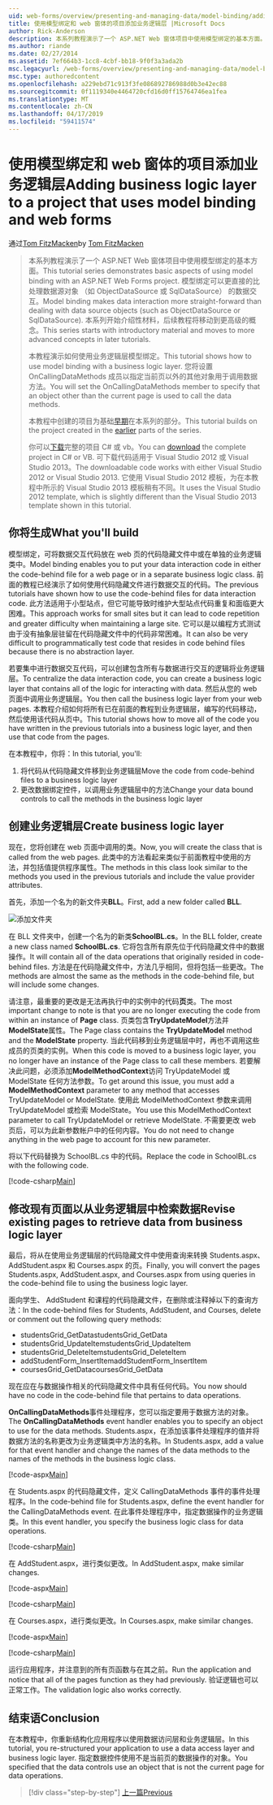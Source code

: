 ```yaml
---
uid: web-forms/overview/presenting-and-managing-data/model-binding/adding-business-logic-layer
title: 使用模型绑定和 web 窗体的项目添加业务逻辑层 |Microsoft Docs
author: Rick-Anderson
description: 本系列教程演示了一个 ASP.NET Web 窗体项目中使用模型绑定的基本方面。 模型绑定使数据交互...更多直接-
ms.author: riande
ms.date: 02/27/2014
ms.assetid: 7ef664b3-1cc8-4cbf-bb18-9f0f3a3ada2b
msc.legacyurl: /web-forms/overview/presenting-and-managing-data/model-binding/adding-business-logic-layer
msc.type: authoredcontent
ms.openlocfilehash: a229ebd71c913f3fe086892786988d0b3e42ec88
ms.sourcegitcommit: 0f1119340e4464720cfd16d0ff15764746ea1fea
ms.translationtype: MT
ms.contentlocale: zh-CN
ms.lasthandoff: 04/17/2019
ms.locfileid: "59411574"
---
```

# <a name="adding-business-logic-layer-to-a-project-that-uses-model-binding-and-web-forms"></a><span data-ttu-id="0ac9a-104">使用模型绑定和 web 窗体的项目添加业务逻辑层</span><span class="sxs-lookup"><span data-stu-id="0ac9a-104">Adding business logic layer to a project that uses model binding and web forms</span></span>

<span data-ttu-id="0ac9a-105">通过[Tom FitzMacken](https://github.com/tfitzmac)</span><span class="sxs-lookup"><span data-stu-id="0ac9a-105">by [Tom FitzMacken](https://github.com/tfitzmac)</span></span>

> <span data-ttu-id="0ac9a-106">本系列教程演示了一个 ASP.NET Web 窗体项目中使用模型绑定的基本方面。</span><span class="sxs-lookup"><span data-stu-id="0ac9a-106">This tutorial series demonstrates basic aspects of using model binding with an ASP.NET Web Forms project.</span></span> <span data-ttu-id="0ac9a-107">模型绑定可以更直接的比处理数据源对象 （如 ObjectDataSource 或 SqlDataSource） 的数据交互。</span><span class="sxs-lookup"><span data-stu-id="0ac9a-107">Model binding makes data interaction more straight-forward than dealing with data source objects (such as ObjectDataSource or SqlDataSource).</span></span> <span data-ttu-id="0ac9a-108">本系列开始介绍性材料，后续教程将移动到更高级的概念。</span><span class="sxs-lookup"><span data-stu-id="0ac9a-108">This series starts with introductory material and moves to more advanced concepts in later tutorials.</span></span>
> 
> <span data-ttu-id="0ac9a-109">本教程演示如何使用业务逻辑层模型绑定。</span><span class="sxs-lookup"><span data-stu-id="0ac9a-109">This tutorial shows how to use model binding with a business logic layer.</span></span> <span data-ttu-id="0ac9a-110">您将设置 OnCallingDataMethods 成员以指定当前页以外的其他对象用于调用数据方法。</span><span class="sxs-lookup"><span data-stu-id="0ac9a-110">You will set the OnCallingDataMethods member to specify that an object other than the current page is used to call the data methods.</span></span>
> 
> <span data-ttu-id="0ac9a-111">本教程中创建的项目为基础[早期](retrieving-data.md)在本系列的部分。</span><span class="sxs-lookup"><span data-stu-id="0ac9a-111">This tutorial builds on the project created in the [earlier](retrieving-data.md) parts of the series.</span></span>
> 
> <span data-ttu-id="0ac9a-112">你可以[下载](https://go.microsoft.com/fwlink/?LinkId=286116)完整的项目 C# 或 vb。</span><span class="sxs-lookup"><span data-stu-id="0ac9a-112">You can [download](https://go.microsoft.com/fwlink/?LinkId=286116) the complete project in C# or VB.</span></span> <span data-ttu-id="0ac9a-113">可下载代码适用于 Visual Studio 2012 或 Visual Studio 2013。</span><span class="sxs-lookup"><span data-stu-id="0ac9a-113">The downloadable code works with either Visual Studio 2012 or Visual Studio 2013.</span></span> <span data-ttu-id="0ac9a-114">它使用 Visual Studio 2012 模板，为在本教程中所示的 Visual Studio 2013 模板稍有不同。</span><span class="sxs-lookup"><span data-stu-id="0ac9a-114">It uses the Visual Studio 2012 template, which is slightly different than the Visual Studio 2013 template shown in this tutorial.</span></span>


## <a name="what-youll-build"></a><span data-ttu-id="0ac9a-115">你将生成</span><span class="sxs-lookup"><span data-stu-id="0ac9a-115">What you'll build</span></span>

<span data-ttu-id="0ac9a-116">模型绑定，可将数据交互代码放在 web 页的代码隐藏文件中或在单独的业务逻辑类中。</span><span class="sxs-lookup"><span data-stu-id="0ac9a-116">Model binding enables you to put your data interaction code in either the code-behind file for a web page or in a separate business logic class.</span></span> <span data-ttu-id="0ac9a-117">前面的教程已经演示了如何使用代码隐藏文件进行数据交互的代码。</span><span class="sxs-lookup"><span data-stu-id="0ac9a-117">The previous tutorials have shown how to use the code-behind files for data interaction code.</span></span> <span data-ttu-id="0ac9a-118">此方法适用于小型站点，但它可能导致时维护大型站点代码重复和面临更大困难。</span><span class="sxs-lookup"><span data-stu-id="0ac9a-118">This approach works for small sites but it can lead to code repetition and greater difficulty when maintaining a large site.</span></span> <span data-ttu-id="0ac9a-119">它可以是以编程方式测试由于没有抽象层驻留在代码隐藏文件中的代码非常困难。</span><span class="sxs-lookup"><span data-stu-id="0ac9a-119">It can also be very difficult to programmatically test code that resides in code behind files because there is no abstraction layer.</span></span>

<span data-ttu-id="0ac9a-120">若要集中进行数据交互代码，可以创建包含所有与数据进行交互的逻辑将业务逻辑层。</span><span class="sxs-lookup"><span data-stu-id="0ac9a-120">To centralize the data interaction code, you can create a business logic layer that contains all of the logic for interacting with data.</span></span> <span data-ttu-id="0ac9a-121">然后从您的 web 页面中调用业务逻辑层。</span><span class="sxs-lookup"><span data-stu-id="0ac9a-121">You then call the business logic layer from your web pages.</span></span> <span data-ttu-id="0ac9a-122">本教程介绍如何将所有已在前面的教程到业务逻辑层，编写的代码移动，然后使用该代码从页中。</span><span class="sxs-lookup"><span data-stu-id="0ac9a-122">This tutorial shows how to move all of the code you have written in the previous tutorials into a business logic layer, and then use that code from the pages.</span></span>

<span data-ttu-id="0ac9a-123">在本教程中，你将：</span><span class="sxs-lookup"><span data-stu-id="0ac9a-123">In this tutorial, you'll:</span></span>

1. <span data-ttu-id="0ac9a-124">将代码从代码隐藏文件移到业务逻辑层</span><span class="sxs-lookup"><span data-stu-id="0ac9a-124">Move the code from code-behind files to a business logic layer</span></span>
2. <span data-ttu-id="0ac9a-125">更改数据绑定控件，以调用业务逻辑层中的方法</span><span class="sxs-lookup"><span data-stu-id="0ac9a-125">Change your data bound controls to call the methods in the business logic layer</span></span>

## <a name="create-business-logic-layer"></a><span data-ttu-id="0ac9a-126">创建业务逻辑层</span><span class="sxs-lookup"><span data-stu-id="0ac9a-126">Create business logic layer</span></span>

<span data-ttu-id="0ac9a-127">现在，您将创建在 web 页面中调用的类。</span><span class="sxs-lookup"><span data-stu-id="0ac9a-127">Now, you will create the class that is called from the web pages.</span></span> <span data-ttu-id="0ac9a-128">此类中的方法看起来类似于前面教程中使用的方法，并包括值提供程序属性。</span><span class="sxs-lookup"><span data-stu-id="0ac9a-128">The methods in this class look similar to the methods you used in the previous tutorials and include the value provider attributes.</span></span>

<span data-ttu-id="0ac9a-129">首先，添加一个名为的新文件夹**BLL**。</span><span class="sxs-lookup"><span data-stu-id="0ac9a-129">First, add a new folder called **BLL**.</span></span>

![添加文件夹](adding-business-logic-layer/_static/image1.png)

<span data-ttu-id="0ac9a-131">在 BLL 文件夹中，创建一个名为的新类**SchoolBL.cs**。</span><span class="sxs-lookup"><span data-stu-id="0ac9a-131">In the BLL folder, create a new class named **SchoolBL.cs**.</span></span> <span data-ttu-id="0ac9a-132">它将包含所有原先位于代码隐藏文件中的数据操作。</span><span class="sxs-lookup"><span data-stu-id="0ac9a-132">It will contain all of the data operations that originally resided in code-behind files.</span></span> <span data-ttu-id="0ac9a-133">方法是在代码隐藏文件中，方法几乎相同，但将包括一些更改。</span><span class="sxs-lookup"><span data-stu-id="0ac9a-133">The methods are almost the same as the methods in the code-behind file, but will include some changes.</span></span>

<span data-ttu-id="0ac9a-134">请注意，最重要的更改是无法再执行中的实例中的代码**页**类。</span><span class="sxs-lookup"><span data-stu-id="0ac9a-134">The most important change to note is that you are no longer executing the code from within an instance of **Page** class.</span></span> <span data-ttu-id="0ac9a-135">页类包含**TryUpdateModel**方法并**ModelState**属性。</span><span class="sxs-lookup"><span data-stu-id="0ac9a-135">The Page class contains the **TryUpdateModel** method and the **ModelState** property.</span></span> <span data-ttu-id="0ac9a-136">当此代码移到业务逻辑层中时，再也不调用这些成员的页类的实例。</span><span class="sxs-lookup"><span data-stu-id="0ac9a-136">When this code is moved to a business logic layer, you no longer have an instance of the Page class to call these members.</span></span> <span data-ttu-id="0ac9a-137">若要解决此问题，必须添加**ModelMethodContext**访问 TryUpdateModel 或 ModelState 任何方法参数。</span><span class="sxs-lookup"><span data-stu-id="0ac9a-137">To get around this issue, you must add a **ModelMethodContext** parameter to any method that accesses TryUpdateModel or ModelState.</span></span> <span data-ttu-id="0ac9a-138">使用此 ModelMethodContext 参数来调用 TryUpdateModel 或检索 ModelState。</span><span class="sxs-lookup"><span data-stu-id="0ac9a-138">You use this ModelMethodContext parameter to call TryUpdateModel or retrieve ModelState.</span></span> <span data-ttu-id="0ac9a-139">不需要更改 web 页后，可以为此新参数帐户中的任何内容。</span><span class="sxs-lookup"><span data-stu-id="0ac9a-139">You do not need to change anything in the web page to account for this new parameter.</span></span>

<span data-ttu-id="0ac9a-140">将以下代码替换为 SchoolBL.cs 中的代码。</span><span class="sxs-lookup"><span data-stu-id="0ac9a-140">Replace the code in SchoolBL.cs with the following code.</span></span>

[!code-csharp[Main](adding-business-logic-layer/samples/sample1.cs)]

## <a name="revise-existing-pages-to-retrieve-data-from-business-logic-layer"></a><span data-ttu-id="0ac9a-141">修改现有页面以从业务逻辑层中检索数据</span><span class="sxs-lookup"><span data-stu-id="0ac9a-141">Revise existing pages to retrieve data from business logic layer</span></span>

<span data-ttu-id="0ac9a-142">最后，将从在使用业务逻辑层的代码隐藏文件中使用查询来转换 Students.aspx、 AddStudent.aspx 和 Courses.aspx 的页。</span><span class="sxs-lookup"><span data-stu-id="0ac9a-142">Finally, you will convert the pages Students.aspx, AddStudent.aspx, and Courses.aspx from using queries in the code-behind file to using the business logic layer.</span></span>

<span data-ttu-id="0ac9a-143">面向学生、 AddStudent 和课程的代码隐藏文件，在删除或注释掉以下的查询方法：</span><span class="sxs-lookup"><span data-stu-id="0ac9a-143">In the code-behind files for Students, AddStudent, and Courses, delete or comment out the following query methods:</span></span>

- <span data-ttu-id="0ac9a-144">studentsGrid\_GetData</span><span class="sxs-lookup"><span data-stu-id="0ac9a-144">studentsGrid\_GetData</span></span>
- <span data-ttu-id="0ac9a-145">studentsGrid\_UpdateItem</span><span class="sxs-lookup"><span data-stu-id="0ac9a-145">studentsGrid\_UpdateItem</span></span>
- <span data-ttu-id="0ac9a-146">studentsGrid\_DeleteItem</span><span class="sxs-lookup"><span data-stu-id="0ac9a-146">studentsGrid\_DeleteItem</span></span>
- <span data-ttu-id="0ac9a-147">addStudentForm\_InsertItem</span><span class="sxs-lookup"><span data-stu-id="0ac9a-147">addStudentForm\_InsertItem</span></span>
- <span data-ttu-id="0ac9a-148">coursesGrid\_GetData</span><span class="sxs-lookup"><span data-stu-id="0ac9a-148">coursesGrid\_GetData</span></span>

<span data-ttu-id="0ac9a-149">现在应在与数据操作相关的代码隐藏文件中具有任何代码。</span><span class="sxs-lookup"><span data-stu-id="0ac9a-149">You now should have no code in the code-behind file that pertains to data operations.</span></span>

<span data-ttu-id="0ac9a-150">**OnCallingDataMethods**事件处理程序，您可以指定要用于数据方法的对象。</span><span class="sxs-lookup"><span data-stu-id="0ac9a-150">The **OnCallingDataMethods** event handler enables you to specify an object to use for the data methods.</span></span> <span data-ttu-id="0ac9a-151">Students.aspx，在添加该事件处理程序的值并将数据方法的名称更改为业务逻辑类中方法的名称。</span><span class="sxs-lookup"><span data-stu-id="0ac9a-151">In Students.aspx, add a value for that event handler and change the names of the data methods to the names of the methods in the business logic class.</span></span>

[!code-aspx[Main](adding-business-logic-layer/samples/sample2.aspx?highlight=3-4,8)]

<span data-ttu-id="0ac9a-152">在 Students.aspx 的代码隐藏文件，定义 CallingDataMethods 事件的事件处理程序。</span><span class="sxs-lookup"><span data-stu-id="0ac9a-152">In the code-behind file for Students.aspx, define the event handler for the CallingDataMethods event.</span></span> <span data-ttu-id="0ac9a-153">在此事件处理程序中，指定数据操作的业务逻辑类。</span><span class="sxs-lookup"><span data-stu-id="0ac9a-153">In this event handler, you specify the business logic class for data operations.</span></span>

[!code-csharp[Main](adding-business-logic-layer/samples/sample3.cs)]

<span data-ttu-id="0ac9a-154">在 AddStudent.aspx，进行类似更改。</span><span class="sxs-lookup"><span data-stu-id="0ac9a-154">In AddStudent.aspx, make similar changes.</span></span>

[!code-aspx[Main](adding-business-logic-layer/samples/sample4.aspx?highlight=3-4)]

[!code-csharp[Main](adding-business-logic-layer/samples/sample5.cs)]

<span data-ttu-id="0ac9a-155">在 Courses.aspx，进行类似更改。</span><span class="sxs-lookup"><span data-stu-id="0ac9a-155">In Courses.aspx, make similar changes.</span></span>

[!code-aspx[Main](adding-business-logic-layer/samples/sample6.aspx?highlight=3-4)]

[!code-csharp[Main](adding-business-logic-layer/samples/sample7.cs)]

<span data-ttu-id="0ac9a-156">运行应用程序，并注意到的所有页函数与在其之前。</span><span class="sxs-lookup"><span data-stu-id="0ac9a-156">Run the application and notice that all of the pages function as they had previously.</span></span> <span data-ttu-id="0ac9a-157">验证逻辑也可以正常工作。</span><span class="sxs-lookup"><span data-stu-id="0ac9a-157">The validation logic also works correctly.</span></span>

## <a name="conclusion"></a><span data-ttu-id="0ac9a-158">结束语</span><span class="sxs-lookup"><span data-stu-id="0ac9a-158">Conclusion</span></span>

<span data-ttu-id="0ac9a-159">在本教程中，你重新结构化应用程序以使用数据访问层和业务逻辑层。</span><span class="sxs-lookup"><span data-stu-id="0ac9a-159">In this tutorial, you re-structured your application to use a data access layer and business logic layer.</span></span> <span data-ttu-id="0ac9a-160">指定数据控件使用不是当前页的数据操作的对象。</span><span class="sxs-lookup"><span data-stu-id="0ac9a-160">You specified that the data controls use an object that is not the current page for data operations.</span></span>

> [!div class="step-by-step"]
> [<span data-ttu-id="0ac9a-161">上一篇</span><span class="sxs-lookup"><span data-stu-id="0ac9a-161">Previous</span></span>](using-query-string-values-to-retrieve-data.md)

